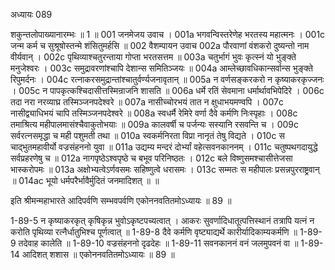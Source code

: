 अध्यायः 089

शकुन्तलोपाख्यानारम्भः ॥ 1 ॥
001	जनमेजय उवाच ।
001a	भगवन्विस्तरेणेह भरतस्य महात्मनः ।
001c	जन्म कर्म च सुश्रूषोस्तन्मे शंसितुमर्हसि ॥
002	वैशम्पायन उवाच 
002a	पौरवाणां वंशकरो दुष्यन्तो नाम वीर्यवान् ।
002c	पृथिव्याश्चतुरन्ताया गोप्ता भरतसत्तम ॥
003a	चतुर्भागं भुवः कृत्स्नं यो भुङ्क्ते मनुजेश्वरः ।
003c	समुद्रावरणांश्चापि देशान्स समितिञ्जयः ॥
004a	आम्लेच्छावधिकान्सर्वान्स भुङ्क्ते रिपुमर्दनः ।
004c	रत्नाकरसमुद्रान्तांश्चातुर्वर्ण्यजनावृतान् ॥
005a	न वर्णसङ्करकरो न कृष्याकरकृज्जनः ।
005c	न पापकृत्कश्चिदासीत्तस्मिन्राजनि शासति ॥
006a	धर्मे रतिं सेवमाना धर्मार्थावभिपेदिरे ।
006c	तदा नरा नरव्याघ्र तस्मिञ्जनपदेश्वरे ॥
007a	नासीच्चोरभयं तात न क्षुधाभयमण्वपि ।
007c	नासीद्व्याधिभयं चापि तस्मिञ्जनपदेश्वरे ॥
008a	स्वधर्मै रेमिरे वर्णा दैवे कर्मणि निःस्पृहाः ।
008c	तमाश्रित्य महीपालमासंश्चैवाकुतोभयाः ॥
009a	कालवर्षी च पर्जन्यः सस्यानि रसवन्ति च ।
009c	सर्वरत्नसमृद्धा च मही पशुमती तथा ॥
010a	स्वकर्मनिरता विप्रा नानृतं तेषु विद्यते ।
010c	स चाद्भुतमहावीर्यो वज्रसंहननो युवा ॥
011a	उद्यम्य मन्दरं दोर्भ्यां वहेत्सवनकाननम् ।
011c	चतुष्पथगदायुद्धे सर्वप्रहरणेषु च ॥
012a	नागपृष्ठेऽश्वपृष्ठे च बभूव परिनिष्ठतः ।
012c	बले विष्णुसमश्चासीत्तेजसा भास्करोपमः ॥
013a	अक्षोभ्यत्वेऽर्णवसमः सहिष्णुत्वे धरासमः ।
013c	सम्मतः स महीपालः प्रसन्नपुरराष्ट्रवान् ॥
014ac	भूयो धर्मपरैर्भावैर्मुदितं जनमादिशत् ॥ ॥

इति श्रीमन्महाभारते आदिपर्वणि सम्भवपर्वणि एकोननवतितमोऽध्यायः ॥ 89 ॥

1-89-5 न कृष्याकरकृत् कृषिकृन्न भुवोऽकृष्टपच्यत्वात् । आकरः सुवर्णादिधातूत्पत्तिस्थानं तत्रापि यत्नं न करोति पृथिव्या रत्नैर्धातुभिश्च पूर्णत्वात् ॥ 1-89-8 दैवे कर्मणि वृष्ट्याद्यर्थे कारीर्यादिकाम्यकर्मणि ॥
 1-89-9 तदेवाह कालेति ॥ 
1-89-10 वज्रसंहननो दृढदेहः ॥ 
1-89-11 सवनकाननं वनं जलमुपवनं वा ॥ 
1-89-14 आदिशत् शशास ॥ एकोननवतितमोऽध्यायः ॥ 89 ॥

